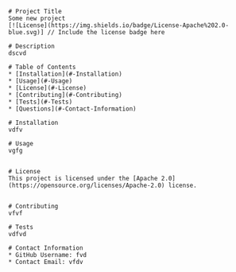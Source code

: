 
    # Project Title
    Some new project
    [![License](https://img.shields.io/badge/License-Apache%202.0-blue.svg)] // Include the license badge here

    # Description
    dscvd

    # Table of Contents 
    * [Installation](#-Installation)
    * [Usage](#-Usage)
    * [License](#-License)
    * [Contributing](#-Contributing)
    * [Tests](#-Tests)
    * [Questions](#-Contact-Information)

    # Installation
    vdfv

    # Usage
    vgfg

    
    # License
    This project is licensed under the [Apache 2.0](https://opensource.org/licenses/Apache-2.0) license.
    

    # Contributing 
    vfvf

    # Tests
    vdfvd

    # Contact Information 
    * GitHub Username: fvd
    * Contact Email: vfdv
